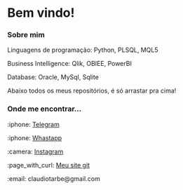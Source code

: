 <h1>Bem vindo!</h1>
<h3>Sobre mim</h3>
<p>Linguagens de programação: Python, PLSQL, MQL5</p>
<p>Business Intelligence: Qlik, OBIEE, PowerBI</p>
<p>Database: Oracle, MySql, Sqlite</p>
<p>Abaixo todos os meus repositórios, é só arrastar pra cima!</p>
<h3>Onde me encontrar...</h3>
<p>:iphone: <a href="https://t.me/Claudiotarbe">Telegram</a></p>
<p>:iphone: <a href="https://api.whatsapp.com/send?phone=5584994527449&text=Ol%C3%A1%2C%20pode%20me%20ajudar%3F">Whastapp</a></p>
<p>:camera: <a href="https://www.instagram.com/ctarbe/">Instagram</a></p>
<p>:page_with_curl: <a href="https://claudiotorresarbe.github.io/">Meu site git</a></p>
<p>:email: claudiotarbe@gmail.com</p>
